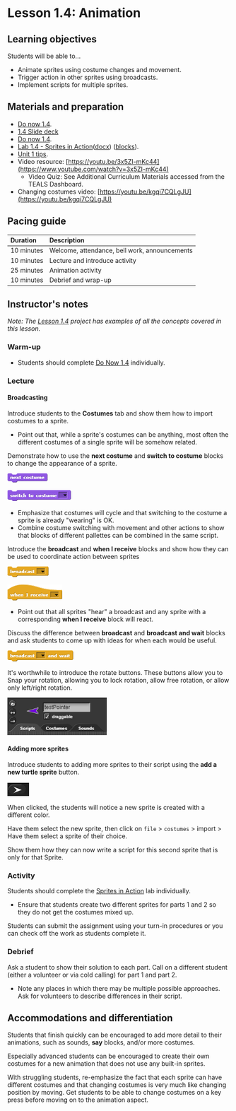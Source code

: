 # Lesson 1.4: Animation

## Learning objectives

Students will be able to...

* Animate sprites using costume changes and movement.
* Trigger action in other sprites using broadcasts.
* Implement scripts for multiple sprites.

## Materials and preparation

* [Do now 1.4](do_now_14.md).
* [1.4 Slide deck](https://github.com/TEALSK12/introduction-to-computer-science/raw/master/slidedecks/TEALS%20SNAP%201.4.pptx)
* [Do now 1.4](do_now_14.md).
* [Lab 1.4 - Sprites in Action](lab_14.md)([docx](https://github.com/TEALSK12/introduction-to-computer-science/raw/master/Unit%201%20Word/Lab%201.4%20Sprites%20in%20Action.docx)) ([blocks](https://github.com/TEALSK12/introduction-to-computer-science/raw/master/Unit%201%20PDF/Lab%201.4%20Sprites%20in%20Action.pdf)).
* [Unit 1 tips](unit_1_tips.md).
* Video resource: [https://youtu.be/3x5ZI-mKc44](https://www.youtube.com/watch?v=3x5ZI-mKc44)
  * Video Quiz: See Additional Curriculum Materials accessed from the TEALS Dashboard.
* Changing costumes video: [https://youtu.be/kgqi7CQLgJU](https://youtu.be/kgqi7CQLgJU)

## Pacing guide

| Duration   | Description                                   |
| :---------- | :--------------------------------------------- |
| 10 minutes  | Welcome, attendance, bell work, announcements |
| 10 minutes | Lecture and introduce activity                |
| 25 minutes | Animation activity                            |
| 10 minutes | Debrief and wrap-up                           |

## Instructor's notes

_Note: The [Lesson 1.4](http://snap.berkeley.edu/snapsource/snap.html#present:Username=brettwo&ProjectName=Lesson%201.4) project has examples of all the concepts covered in this lesson._

### Warm-up

* Students should complete [Do Now 1.4](do_now_14.md) individually.

### Lecture

#### Broadcasting

Introduce students to the **Costumes** tab and show them how to import costumes to a sprite.

* Point out that, while a sprite's costumes can be anything, most often the different costumes of a single sprite will be somehow related.

Demonstrate how to use the **next costume** and **switch to costume** blocks to change the appearance of a sprite.

  ![Next Costume](images/next_costume.png)

  ![Switch Costume](images/switch_costume.png)

* Emphasize that costumes will cycle and that switching to the costume a sprite is already "wearing" is OK.
* Combine costume switching with movement and other actions to show that blocks of different pallettes can be combined in the same script.

Introduce the **broadcast** and **when I receive** blocks and show how they can be used to coordinate action between sprites

  ![broadcast Block](images/broadcast.png)

  ![When I receive](images/when_i_receive.png)

* Point out that all sprites "hear" a broadcast and any sprite with a corresponding **when I receive** block will react.

Discuss the difference between **broadcast** and **broadcast and wait** blocks and ask students to come up with ideas for when each would be useful.

![broadcast and wait](images/broadcast_and_wait.png)

It's worthwhile to introduce the rotate buttons. These buttons allow you to Snap your rotation, allowing you to lock rotation, allow free rotation, or allow only left/right rotation.

![rotate buttons](images/rotate_button.png)

#### Adding more sprites

Introduce students to adding more sprites to their script using the **add a new turtle sprite** button.

![add_a_new_sprite](images/add_a_new_sprite.png)

When clicked, the students will notice a new sprite is created with a different color.

Have them select the new sprite, then click on `file` > `costumes` > import > Have them select a sprite of their choice.

Show them how they can now write a script for this second sprite that is only for that Sprite.

### Activity

Students should complete the [Sprites in Action](lab_14.md) lab individually.

* Ensure that students create two different sprites for parts 1 and 2 so they do not get the costumes mixed up.

Students can submit the assignment using your turn-in procedures or you can check off the work as students complete it.

### Debrief

Ask a student to show their solution to each part. Call on a different student (either a volunteer or via cold calling) for part 1 and part 2.
  
* Note any places in which there may be multiple possible approaches. Ask for volunteers to describe differences in their script.

## Accommodations and differentiation

Students that finish quickly can be encouraged to add more detail to their animations, such as sounds, **say** blocks, and/or more costumes.

Especially advanced students can be encouraged to create their own costumes for a new animation that does not use any built-in sprites.

With struggling students, re-emphasize the fact that each sprite can have different costumes and that changing costumes is very much like changing position by moving. Get students to be able to change costumes on a key press before moving on to the animation aspect.
